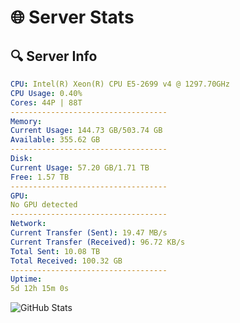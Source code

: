 # 🌐 Server Stats
## 🔍 Server Info
```yaml
CPU: Intel(R) Xeon(R) CPU E5-2699 v4 @ 1297.70GHz
CPU Usage: 0.40%
Cores: 44P | 88T
-----------------------------------
Memory:
Current Usage: 144.73 GB/503.74 GB
Available: 355.62 GB
-----------------------------------
Disk:
Current Usage: 57.20 GB/1.71 TB
Free: 1.57 TB
-----------------------------------
GPU:
No GPU detected
-----------------------------------
Network:
Current Transfer (Sent): 19.47 MB/s
Current Transfer (Received): 96.72 KB/s
Total Sent: 10.08 TB
Total Received: 100.32 GB
-----------------------------------
Uptime:
5d 12h 15m 0s
```
![GitHub Stats](https://img.shields.io/badge/Updated-2025-03-13_09:37:49-blue)
